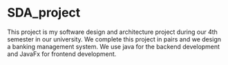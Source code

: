 # SDA_project
This project is my software design and architecture project during our 4th semester in our university. We complete this project in pairs and we design a banking management system. We use java for the backend development and JavaFx for frontend development.
